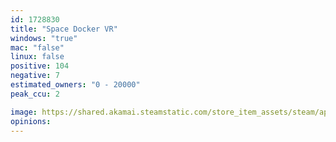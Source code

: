```yaml
---
id: 1728830
title: "Space Docker VR"
windows: "true"
mac: "false"
linux: false
positive: 104
negative: 7
estimated_owners: "0 - 20000"
peak_ccu: 2

image: https://shared.akamai.steamstatic.com/store_item_assets/steam/apps/1728830/header.jpg?t=1707706617
opinions:
---
```

